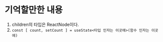 # 기억할만한 내용

1. children의 타입은 ReactNode이다.
2. `const [ count, setCount ] = useState<타입 인자는 이곳에>(함수 인자는 이곳에)`
